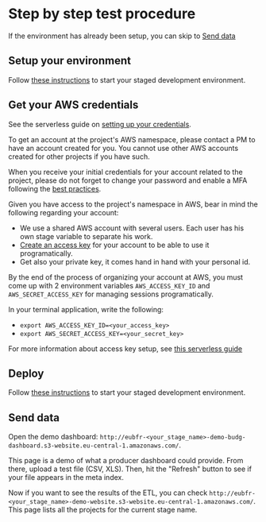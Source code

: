 # Step by step test procedure

If the environment has already been setup, you can skip to [Send data](#send-data)

## Setup your environment

Follow [these instructions](../README.md) to start your staged development environment.

## Get your AWS credentials

See the serverless guide on [setting up your credentials](https://serverless.com/framework/docs/providers/aws/guide/credentials/).

To get an account at the project's AWS namespace, please contact a PM to have an account created for you. You cannot use other AWS accounts created for other projects if you have such.

When you receive your initial credentials for your account related to the project, please do not forget to change your password and enable a MFA following the [best practices](http://docs.aws.amazon.com/IAM/latest/UserGuide/best-practices.html).

Given you have access to the project's namespace in AWS, bear in mind the following regarding your account:

* We use a shared AWS account with several users. Each user has his own stage variable to separate his work.
* [Create an access key](http://docs.aws.amazon.com/IAM/latest/UserGuide/id_credentials_access-keys.html) for your account to be able to use it programatically.
* Get also your private key, it comes hand in hand with your personal id.

By the end of the process of organizing your account at AWS, you must come up with 2 environment variables `AWS_ACCESS_KEY_ID` and `AWS_SECRET_ACCESS_KEY` for managing sessions programatically.

In your terminal application, write the following:

* `export AWS_ACCESS_KEY_ID=<your_access_key>`
* `export AWS_SECRET_ACCESS_KEY=<your_secret_key>`

For more information about access key setup, see [this serverless guide](https://serverless.com/framework/docs/providers/aws/guide/credentials/)

## Deploy

Follow [these instructions](../README.md) to start your staged development environment.

## Send data

Open the demo dashboard: `http://eubfr-<your_stage_name>-demo-budg-dashboard.s3-website.eu-central-1.amazonaws.com/`.

This page is a demo of what a producer dashboard could provide. From there, upload a test file (CSV, XLS). Then, hit the "Refresh" button to see if your file appears in the meta index.

Now if you want to see the results of the ETL, you can check `http://eubfr-<your_stage_name>-demo-website.s3-website.eu-central-1.amazonaws.com/`. This page lists all the projects for the current stage name.
